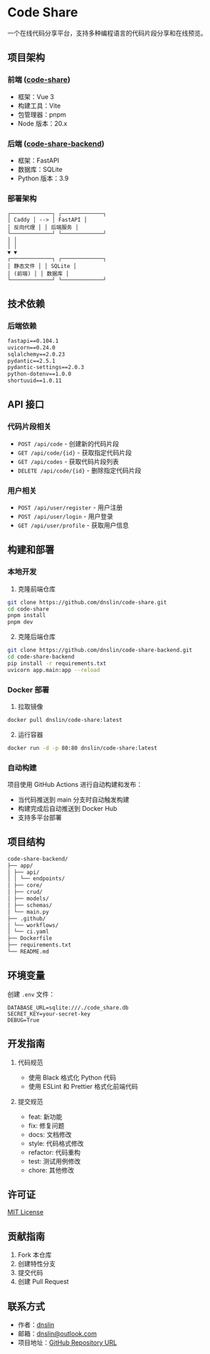 # Code Share

一个在线代码分享平台，支持多种编程语言的代码片段分享和在线预览。

## 项目架构

### 前端 ([code-share](https://github.com/dnslin/code-share))
- 框架：Vue 3
- 构建工具：Vite
- 包管理器：pnpm
- Node 版本：20.x

### 后端 ([code-share-backend](https://github.com/dnslin/code-share-backend))
- 框架：FastAPI
- 数据库：SQLite
- Python 版本：3.9

### 部署架构

```ascii
┌─────────────┐ ┌─────────────┐
│ Caddy │ --> │ FastAPI │
│ 反向代理 │ │ 后端服务 │
└─────────────┘ └─────────────┘
│ │
│ │
▼ ▼
┌─────────────┐ ┌─────────────┐
│ 静态文件 │ │ SQLite │
│ (前端) │ │ 数据库 │
└─────────────┘ └─────────────┘
```



## 技术依赖

### 后端依赖

```txt
fastapi==0.104.1
uvicorn==0.24.0
sqlalchemy==2.0.23
pydantic==2.5.1
pydantic-settings==2.0.3
python-dotenv==1.0.0
shortuuid==1.0.11
```



## API 接口

### 代码片段相关
- `POST /api/code` - 创建新的代码片段
- `GET /api/code/{id}` - 获取指定代码片段
- `GET /api/codes` - 获取代码片段列表
- `DELETE /api/code/{id}` - 删除指定代码片段

### 用户相关
- `POST /api/user/register` - 用户注册
- `POST /api/user/login` - 用户登录
- `GET /api/user/profile` - 获取用户信息

## 构建和部署

### 本地开发

1. 克隆前端仓库

```bash
git clone https://github.com/dnslin/code-share.git
cd code-share
pnpm install
pnpm dev
```

2. 克隆后端仓库

```bash
git clone https://github.com/dnslin/code-share-backend.git
cd code-share-backend
pip install -r requirements.txt
uvicorn app.main:app --reload
```


### Docker 部署
1. 拉取镜像

```bash
docker pull dnslin/code-share:latest
```

2. 运行容器

```bash
docker run -d -p 80:80 dnslin/code-share:latest
```


### 自动构建

项目使用 GitHub Actions 进行自动构建和发布：
- 当代码推送到 main 分支时自动触发构建
- 构建完成后自动推送到 Docker Hub
- 支持多平台部署

## 项目结构

```bash
code-share-backend/
├── app/
│ ├── api/
│ │ └── endpoints/
│ ├── core/
│ ├── crud/
│ ├── models/
│ ├── schemas/
│ └── main.py
├── .github/
│ └── workflows/
│ └── ci.yaml
├── Dockerfile
├── requirements.txt
└── README.md
```

## 环境变量

创建 `.env` 文件：

```env
DATABASE_URL=sqlite:///./code_share.db
SECRET_KEY=your-secret-key
DEBUG=True
```


## 开发指南

1. 代码规范
   - 使用 Black 格式化 Python 代码
   - 使用 ESLint 和 Prettier 格式化前端代码

2. 提交规范
   - feat: 新功能
   - fix: 修复问题
   - docs: 文档修改
   - style: 代码格式修改
   - refactor: 代码重构
   - test: 测试用例修改
   - chore: 其他修改

## 许可证

[MIT License](LICENSE)

## 贡献指南

1. Fork 本仓库
2. 创建特性分支
3. 提交代码
4. 创建 Pull Request

## 联系方式

- 作者：[dnslin](https://github.com/dnslin)
- 邮箱：[dnslin@outlook.com](mailto:i@dnsl.in)
- 项目地址：[GitHub Repository URL](https://github.com/dnslin/code-share)